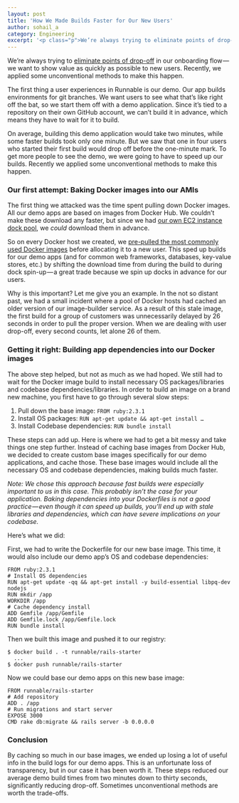 ```yaml
---
layout: post
title: 'How We Made Builds Faster for Our New Users'
author: sohail_a
category: Engineering
excerpt: '<p class="p">We’re always trying to eliminate points of drop-off in our onboarding flow — we want to show value as quickly as possible to new users. Recently, we applied some unconventional methods to make this happen.</p><p class="p">The first thing a user experiences in Runnable is our demo. Our app builds environments for git branches. We want users to see what that’s like right off the bat, so we start them off with a demo application. Since it’s tied to a repository on their own GitHub account, we can’t build it in advance, which means they have to wait for it to build.</p>'
---
```


We’re always trying to [eliminate points of drop-off](http://blog.runnable.com/post/151976507756/how-to-improve-your-user-onboarding-flow) in our onboarding flow — we want to show value as quickly as possible to new users. Recently, we applied some unconventional methods to make this happen.

The first thing a user experiences in Runnable is our demo. Our app builds environments for git branches. We want users to see what that’s like right off the bat, so we start them off with a demo application. Since it’s tied to a repository on their own GitHub account, we can’t build it in advance, which means they have to wait for it to build.

On average, building this demo application would take two minutes, while some faster builds took only one minute. But we saw that one in four users who started their first build would drop off before the one-minute mark. To get more people to see the demo, we were going to have to speed up our builds. Recently we applied some unconventional methods to make this happen.

### Our first attempt: Baking Docker images into our AMIs

The first thing we attacked was the time spent pulling down Docker images. All our demo apps are based on images from Docker Hub. We couldn’t make these download any faster, but since we had [our own EC2 instance dock pool](how-were-spinning-up-our-aws-infrastructure-80-faster), we *could* download them in advance.

So on every Docker host we created, we [pre-pulled the most commonly used Docker images](how-we-pre-bake-docker-images-to-reduce-infrastructure-spin-up-time) before allocating it to a new user. This sped up builds for our demo apps (and for common web frameworks, databases, key-value stores, etc.) by shifting the download time from during the build to during dock spin-up — a great trade because we spin up docks in advance for our users.

Why is this important? Let me give you an example. In the not so distant past, we had a small incident where a pool of Docker hosts had cached an older version of our image-builder service. As a result of this stale image, the first build for a group of customers was unnecessarily delayed by 26 seconds in order to pull the proper version. When we are dealing with user drop-off, every second counts, let alone 26 of them.

### Getting it right: Building app dependencies into our Docker images

The above step helped, but not as much as we had hoped. We still had to wait for the Docker image build to install necessary OS packages/libraries and codebase dependencies/libraries. In order to build an image on a brand new machine, you first have to go through several slow steps:

1. Pull down the base image: `FROM ruby:2.3.1`
2. Install OS packages: `RUN apt-get update && apt-get install …`
3. Install Codebase dependencies: `RUN bundle install`

These steps can add up. Here is where we had to get a bit messy and take things one step further. Instead of caching base images from Docker Hub, we decided to create custom base images specifically for our demo applications, and cache those. These base images would include all the necessary OS and codebase dependencies, making builds much faster.

*Note: We chose this approach because fast builds were especially important to us in this case. This probably isn’t the case for your application. Baking dependencies into your Dockerfiles is not a good practice — even though it can speed up builds, you’ll end up with stale libraries and dependencies, which can have severe implications on your codebase.*

Here’s what we did:

First, we had to write the Dockerfile for our new base image. This time, it would also include our demo app’s OS and codebase dependencies:

```
FROM ruby:2.3.1
# Install OS dependencies
RUN apt-get update -qq && apt-get install -y build-essential libpq-dev nodejs
RUN mkdir /app
WORKDIR /app
# Cache dependency install
ADD Gemfile /app/Gemfile
ADD Gemfile.lock /app/Gemfile.lock
RUN bundle install
```

Then we built this image and pushed it to our registry:

```
$ docker build . -t runnable/rails-starter
  ...
$ docker push runnable/rails-starter
```

Now we could base our demo apps on this new base image:

```
FROM runnable/rails-starter
# Add repository
ADD . /app
# Run migrations and start server
EXPOSE 3000
CMD rake db:migrate && rails server -b 0.0.0.0
```

### Conclusion

By caching so much in our base images, we ended up losing a lot of useful info in the build logs for our demo apps. This is an unfortunate loss of transparency, but in our case it has been worth it. These steps reduced our average demo build times from two minutes down to thirty seconds, significantly reducing drop-off. Sometimes unconventional methods are worth the trade-offs.
